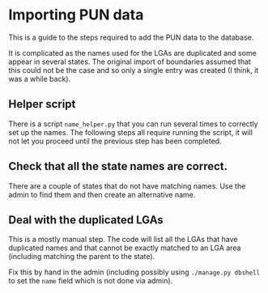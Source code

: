 # Importing PUN data

This is a guide to the steps required to add the PUN data to the database.

It is complicated as the names used for the LGAs are duplicated and some appear
in several states. The original import of boundaries assumed that this could
not be the case and so only a single entry was created (I think, it was a while
back).

## Helper script

There is a script `name_helper.py` that you can run several times to correctly
set up the names. The following steps all require running the script, it will
not let you proceed until the previous step has been completed.

## Check that all the state names are correct.

There are a couple of states that do not have matching names. Use the admin to
find them and then create an alternative name.

## Deal with the duplicated LGAs

This is a mostly manual step. The code will list all the LGAs that have
duplicated names and that cannot be exactly matched to an LGA area (including
matching the parent to the state).

Fix this by hand in the admin (including possibly using `./manage.py dbshell`
to set the `name` field which is not done via admin).
